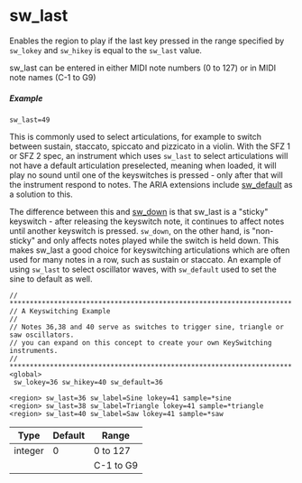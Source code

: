 # sw_last

Enables the region to play if the last key pressed in the range specified by
`sw_lokey` and `sw_hikey` is equal to the `sw_last` value.

sw_last can be entered in either MIDI note numbers (0 to 127) or in MIDI note
names (C-1 to G9)

##### Example

```
sw_last=49
```

This is commonly used to select articulations, for example to switch between
sustain, staccato, spiccato and pizzicato in a violin. With the SFZ 1 or SFZ 2
spec, an instrument which uses `sw_last` to select articulations will not have a
default articulation preselected, meaning when loaded, it will play no sound
until one of the keyswitches is pressed - only after that will the instrument
respond to notes. The ARIA extensions include [sw_default](/opcodes/sfz_1/sw_default)
as a solution to this.

The difference between this and [sw_down](/opcodes/sfz_1/sw_down) is that sw_last
is a "sticky" keyswitch - after releasing the keyswitch note, it continues to
affect notes until another keyswitch is pressed. `sw_down`, on the other hand, is
"non-sticky" and only affects notes played while the switch is held down. This
makes sw_last a good choice for keyswitching articulations which are often used
for many notes in a row, such as sustain or staccato.
An example of using `sw_last` to select oscillator waves, with `sw_default` used
to set the sine to default as well.

```
// **********************************************************************
// A Keyswitching Example
// 
// Notes 36,38 and 40 serve as switches to trigger sine, triangle or saw oscillators.
// you can expand on this concept to create your own KeySwitching instruments.
// **********************************************************************
<global>
 sw_lokey=36 sw_hikey=40 sw_default=36
 
<region> sw_last=36 sw_label=Sine lokey=41 sample=*sine 
<region> sw_last=38 sw_label=Triangle lokey=41 sample=*triangle
<region> sw_last=40 sw_label=Saw lokey=41 sample=*saw
```
| Type    | Default | Range     | 
| ---     | ---     | ---       |
| integer |  0      | 0 to 127  |
|         |         | C-1 to G9 |
